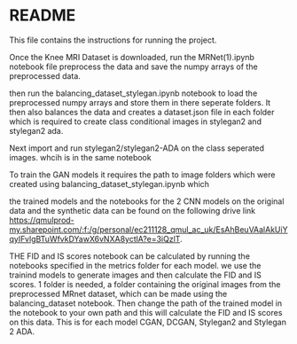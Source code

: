 # README
This file contains the instructions for running the project.

Once the Knee MRI Dataset is downloaded, run the MRNet(1).ipynb notebook file preprocess the data and save the numpy arrays of the preprocessed data.

then run the balancing_dataset_stylegan.ipynb notebook to load the preprocessed numpy arrays and store them in there seperate folders. It then also balances the data and creates a dataset.json file in each folder which is required to create class conditional images in stylegan2 and stylegan2 ada.

Next import and run stylegan2/stylegan2-ADA on the class seperated images. whcih is in the same notebook

To train the GAN models it requires the path to image folders which were created using balancing_dataset_stylegan.ipynb which 

the trained models and the notebooks for the 2 CNN models on the original data and the synthetic data can be found on the following drive link https://qmulprod-my.sharepoint.com/:f:/g/personal/ec211128_qmul_ac_uk/EsAhBeuVAalAkUiYqyIFvlgBTuWfvkDYawX6vNXA8yctlA?e=3iQzlT.

THE FID and IS  scores notebook can be calculated by running the notebooks specified in the metrics folder for each model. we use the trainind models to generate images and then calculate the FID and IS scores. 1 folder is needed, a folder containing the original images from the preprocessed MRnet dataset, which can be made using the balancing_dataset notebook. Then change the path of the trained model in the notebook to your own path and this will calculate the FID and IS scores on this data. This is for each model CGAN, DCGAN, Stylegan2 and Stylegan 2 ADA.
